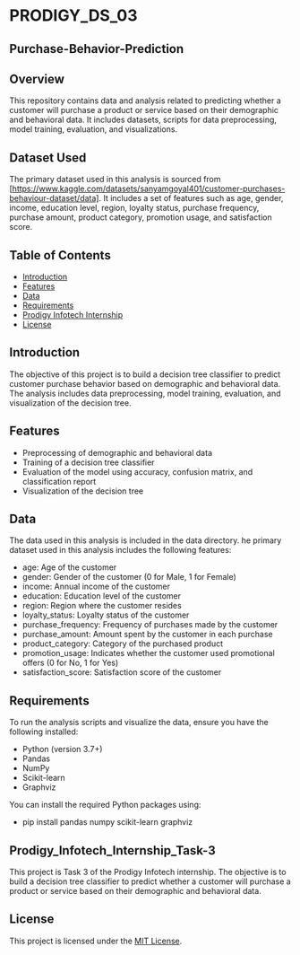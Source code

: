 # PRODIGY_DS_03

## Purchase-Behavior-Prediction

## Overview
This repository contains data and analysis related to predicting whether a customer will purchase a product or service based on their demographic and behavioral data. It includes datasets, scripts for data preprocessing, model training, evaluation, and visualizations.

## Dataset Used
The primary dataset used in this analysis is sourced from [https://www.kaggle.com/datasets/sanyamgoyal401/customer-purchases-behaviour-dataset/data]. It includes a set of features such as age, gender, income, education level, region, loyalty status, purchase frequency, purchase amount, product category, promotion usage, and satisfaction score.


## Table of Contents
- [Introduction](#Introduction)
- [Features](#Features)
- [Data](#Data)
- [Requirements](#Requirements)
- [Prodigy Infotech Internship](#Prodigy_Infotech_Internship-Task_3)
- [License](#license)

## Introduction
The objective of this project is to build a decision tree classifier to predict customer purchase behavior based on demographic and behavioral data. The analysis includes data preprocessing, model training, evaluation, and visualization of the decision tree.

## Features
- Preprocessing of demographic and behavioral data
- Training of a decision tree classifier
- Evaluation of the model using accuracy, confusion matrix, and classification report
- Visualization of the decision tree

## Data
The data used in this analysis is included in the data directory. 
he primary dataset used in this analysis includes the following features:

- age: Age of the customer
- gender: Gender of the customer (0 for Male, 1 for Female)
- income: Annual income of the customer
- education: Education level of the customer
- region: Region where the customer resides
- loyalty_status: Loyalty status of the customer
- purchase_frequency: Frequency of purchases made by the customer
- purchase_amount: Amount spent by the customer in each purchase
- product_category: Category of the purchased product
- promotion_usage: Indicates whether the customer used promotional offers (0 for No, 1 for Yes)
- satisfaction_score: Satisfaction score of the customer


## Requirements
To run the analysis scripts and visualize the data, ensure you have the following installed:

- Python (version 3.7+)
- Pandas
- NumPy
- Scikit-learn
- Graphviz

You can install the required Python packages using:
- pip install pandas numpy scikit-learn graphviz

## Prodigy_Infotech_Internship_Task-3
This project is Task 3 of the Prodigy Infotech internship. The objective is to build a decision tree classifier to predict whether a customer will purchase a product or service based on their demographic and behavioral data.

## License
This project is licensed under the [MIT License](LICENSE).
